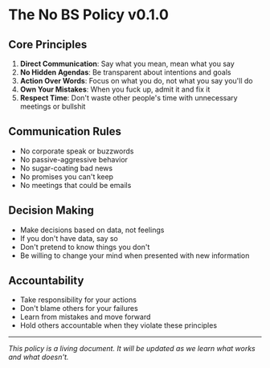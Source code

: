 # The No BS Policy v0.1.0

## Core Principles

1. **Direct Communication**: Say what you mean, mean what you say
2. **No Hidden Agendas**: Be transparent about intentions and goals
3. **Action Over Words**: Focus on what you do, not what you say you'll do
4. **Own Your Mistakes**: When you fuck up, admit it and fix it
5. **Respect Time**: Don't waste other people's time with unnecessary meetings or bullshit

## Communication Rules

- No corporate speak or buzzwords
- No passive-aggressive behavior
- No sugar-coating bad news
- No promises you can't keep
- No meetings that could be emails

## Decision Making

- Make decisions based on data, not feelings
- If you don't have data, say so
- Don't pretend to know things you don't
- Be willing to change your mind when presented with new information

## Accountability

- Take responsibility for your actions
- Don't blame others for your failures
- Learn from mistakes and move forward
- Hold others accountable when they violate these principles

---

*This policy is a living document. It will be updated as we learn what works and what doesn't.* 